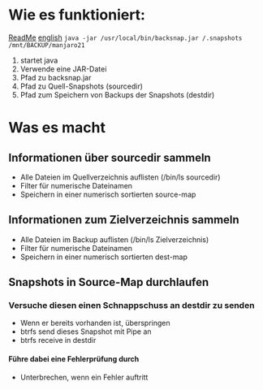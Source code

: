 # Wie es funktioniert:
[ReadMe](./backsnap.md)  [english](./HowItWorks.md) 
`java -jar /usr/local/bin/backsnap.jar /.snapshots /mnt/BACKUP/manjaro21`

1. startet java
2. Verwende eine JAR-Datei
3. Pfad zu backsnap.jar
4. Pfad zu Quell-Snapshots (sourcedir)
5. Pfad zum Speichern von Backups der Snapshots (destdir)

# Was es macht

## Informationen über sourcedir sammeln
* Alle Dateien im Quellverzeichnis auflisten (/bin/ls sourcedir)
* Filter für numerische Dateinamen
* Speichern in einer numerisch sortierten source-map

## Informationen zum Zielverzeichnis sammeln
* Alle Dateien im Backup auflisten (/bin/ls Zielverzeichnis)
* Filter für numerische Dateinamen
* Speichern in einer numerisch sortierten dest-map

## Snapshots in Source-Map durchlaufen
### Versuche diesen einen Schnappschuss an destdir zu senden
* Wenn er bereits vorhanden ist, überspringen
* btrfs send dieses Snapshot mit Pipe an
* btrfs receive in destdir

#### Führe dabei eine Fehlerprüfung durch
* Unterbrechen, wenn ein Fehler auftritt
